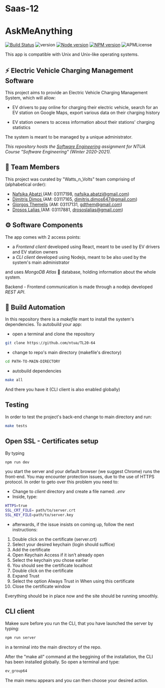# Saas-12
# AskMeAnything

[![Build Status](https://travis-ci.com/panga/node-shield.svg?branch=master)](https://travis-ci.com/panga/node-shield)
![version](https://img.shields.io/badge/version-1.0.0-blue)
[![Node version](http://img.shields.io/badge/node-15.10.0-blue.svg)](http://img.shields.io/badge/node-0.10.x-brightgreen.svg)
[![NPM version](http://img.shields.io/badge/npm-7.6.1-blue.svg)](http://img.shields.io/badge/npm-7.6.1-blue.svg)
![APMLicense](https://img.shields.io/badge/license-MIT-green.svg)

This app is compatible with Unix and Unix-like operating systems.

## :zap: Electric Vehicle Charging Management Software

This project aims to provide an Electric Vehicle Charging Management System, which will allow:

* EV drivers to pay online for charging their electric vehicle, search for an EV station on Google Maps, export various data on their charging history

* EV station owners to access information about their stations' charging statistics

The system is meant to be managed by a unique administrator.


_This repository hosts the [Software Engineering](https://shmmy.ntua.gr/wiki/index.php/Τεχνολογία_Λογισμικού) assignment for NTUA Course "Software Engineering" (Winter 2020-2021)._


## :muscle: Team Members

This project was curated by "Watts_n_Volts" team comprising of (alphabetical order):
 * [Nafsika Abatzi  ](https://github.com/nafsika24)    (AM: 03117198, nafsika.abatzi@gmail.com)
 * [Dimitris Dimos  ](https://github.com/d-dimos)      (AM: 03117165, dimitris.dimos647@gmail.com)
 * [Giorgos Themelis](https://github.com/gdthemis)     (AM: 03117131, gdthem@gmail.com)
 * [Drosos Lalias   ](https://github.com/drososlalias) (AM: 03117881, drososlalias@gmail.com)


## :gear: Software Components

The app comes with 2 access points:

* a _Frontend client_ developed using React, meant to be used by EV drivers and EV station owners
* a _CLI client_ developed using Nodejs, meant to be also used by the system's main administrator 

and uses _MongoDB Atlas_ :leaves: database, holding information about the whole system.

Backend - Frontend communication is made through a nodejs developed _REST API_.  



## :link: Build Automation

In this repository there is a _makefile_ mant to install the system's dependencies. To autobuild your app:

* open a terminal and clone the repository
```bash
git clone https://github.com/ntua/TL20-64
```
* change to repo's main directory (makefile's directory)
```bash
cd PATH-TO-MAIN-DIRECTORY
```

* autobuild dependencies
```bash
make all
```
And there you have it (CLI client is also enabled globally)

## Testing

In order to test the project's back-end change to main directory and run:
```bash
make tests
```

## Open SSL - Certificates setup
By typing
```bash
npm run dev
```

you start the server and your default browser (we suggest Chrome) runs the front-end.
You may encounter protection issues, due to the use of HTTPS protocol. In order to geto over this problem you need to:

* Change to _client_ directory and create a file named: _.env_
* Inside, type:
```bash
HTTPS=true
SSL_CRT_FILE= path/to/server.crt
SSL_KEY_FILE=path/to/server.key
```
* afterwards, if the issue insists on coming up, follow the next instructions:

1. Double click on the certificate (server.crt)
2. Select your desired keychain (login should suffice)
3. Add the certificate
4. Open Keychain Access if it isn’t already open
5. Select the keychain you chose earlier
6. You should see the certificate localhost
7. Double click on the certificate
8. Expand Trust
9. Select the option Always Trust in When using this certificate
10. Close the certificate window

Everything should be in place now and the site should be running smoothly.

## CLI client

Makee sure before you run the CLI, that you have launched the server by typing:
```bash
npm run server
```
in a terminal into the main directory of the repo.

After the "make all" command at the beggining of the installation, the CLI has been installed globally. So open a terminal and type:
```bash
ev_group64
```
The main menu appears and you can then choose your desired action.
